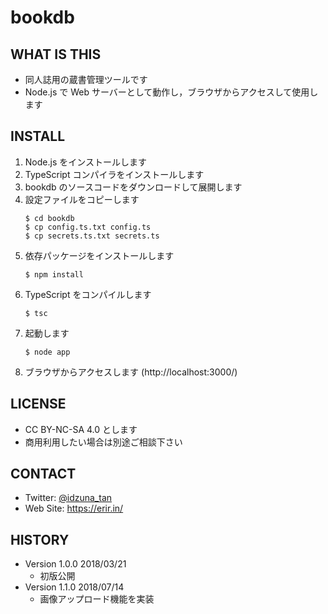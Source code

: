 ﻿# bookdb

## WHAT IS THIS

* 同人誌用の蔵書管理ツールです
* Node.js で Web サーバーとして動作し，ブラウザからアクセスして使用します

## INSTALL

1. Node.js をインストールします
2. TypeScript コンパイラをインストールします
3. bookdb のソースコードをダウンロードして展開します
4. 設定ファイルをコピーします
   ```
   $ cd bookdb
   $ cp config.ts.txt config.ts
   $ cp secrets.ts.txt secrets.ts
   ```
5. 依存パッケージをインストールします
   ```
   $ npm install
   ```
6. TypeScript をコンパイルします
   ```
   $ tsc
   ```
7. 起動します
   ```
   $ node app
   ```
8. ブラウザからアクセスします (http://localhost:3000/)

## LICENSE

* CC BY-NC-SA 4.0 とします
* 商用利用したい場合は別途ご相談下さい

## CONTACT

* Twitter: [@idzuna_tan](https://twitter.com/idzuna_tan)
* Web Site: https://erir.in/

## HISTORY

* Version 1.0.0 2018/03/21
  * 初版公開
* Version 1.1.0 2018/07/14
  * 画像アップロード機能を実装

